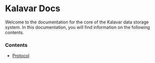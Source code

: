 # Kalavar Docs
Welcome to the documentation for the core of the Kalavar data storage system.
In this documentation, you will find information on the following contents.

### Contents
- [Protocol](protocol/README.md)